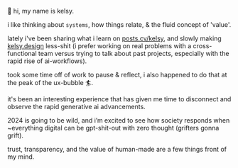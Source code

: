 👋 hi, my name is kelsy.

i like thinking about `systems`, how things relate, & the fluid concept of 'value'.

lately i've been sharing what i learn on [posts.cv/kelsy](https://posts.cv/kelsy), and slowly making [kelsy.design](https://kelsy.design) less-shit (i prefer working on real problems with a cross-functional team versus trying to talk about past projects, especially with the rapid rise of ai-workflows).

took some time off of work to pause & reflect, i also happened to do that at the peak of the ux-bubble 🏄.

it's been an interesting experience that has given me time to disconnect and observe the rapid generative ai advancements.

2024 is going to be wild, and i’m excited to see how society responds when ~everything digital can be gpt-shit-out with zero thought (grifters gonna grift).

trust, transparency, and the value of human-made are a few things front of my mind.

